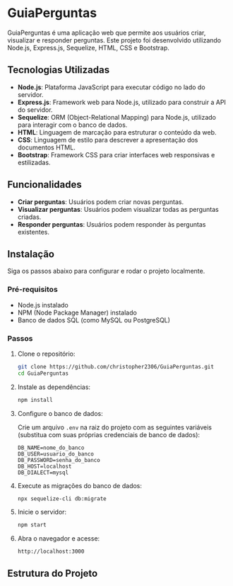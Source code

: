 # GuiaPerguntas

GuiaPerguntas é uma aplicação web que permite aos usuários criar, visualizar e responder perguntas. Este projeto foi desenvolvido utilizando Node.js, Express.js, Sequelize, HTML, CSS e Bootstrap.

## Tecnologias Utilizadas

- **Node.js**: Plataforma JavaScript para executar código no lado do servidor.
- **Express.js**: Framework web para Node.js, utilizado para construir a API do servidor.
- **Sequelize**: ORM (Object-Relational Mapping) para Node.js, utilizado para interagir com o banco de dados.
- **HTML**: Linguagem de marcação para estruturar o conteúdo da web.
- **CSS**: Linguagem de estilo para descrever a apresentação dos documentos HTML.
- **Bootstrap**: Framework CSS para criar interfaces web responsivas e estilizadas.

## Funcionalidades

- **Criar perguntas**: Usuários podem criar novas perguntas.
- **Visualizar perguntas**: Usuários podem visualizar todas as perguntas criadas.
- **Responder perguntas**: Usuários podem responder às perguntas existentes.

## Instalação

Siga os passos abaixo para configurar e rodar o projeto localmente.

### Pré-requisitos

- Node.js instalado
- NPM (Node Package Manager) instalado
- Banco de dados SQL (como MySQL ou PostgreSQL)

### Passos

1. Clone o repositório:

    ```bash
    git clone https://github.com/christopher2306/GuiaPerguntas.git
    cd GuiaPerguntas
    ```

2. Instale as dependências:

    ```bash
    npm install
    ```

3. Configure o banco de dados:

    Crie um arquivo `.env` na raiz do projeto com as seguintes variáveis (substitua com suas próprias credenciais de banco de dados):

    ```env
    DB_NAME=nome_do_banco
    DB_USER=usuario_do_banco
    DB_PASSWORD=senha_do_banco
    DB_HOST=localhost
    DB_DIALECT=mysql
    ```

4. Execute as migrações do banco de dados:

    ```bash
    npx sequelize-cli db:migrate
    ```

5. Inicie o servidor:

    ```bash
    npm start
    ```

6. Abra o navegador e acesse:

    ```
    http://localhost:3000
    ```

## Estrutura do Projeto

